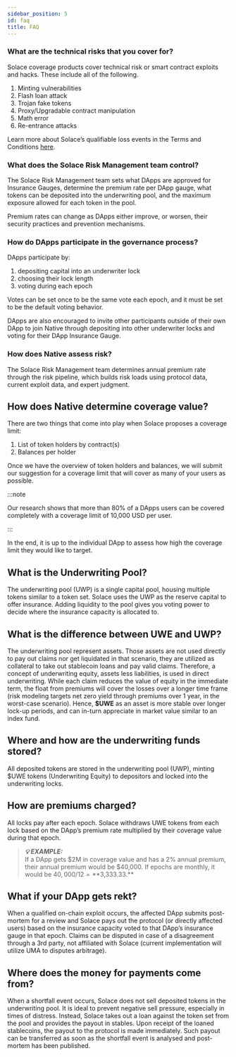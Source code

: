 ```yaml
---
sidebar_position: 5
id: faq
title: FAQ
---
```


### What are the technical risks that you cover for?

Solace coverage products cover technical risk or smart contract exploits and hacks. These include all of the following.

1. Minting vulnerabilities
2. Flash loan attack
3. Trojan fake tokens
4. Proxy/Upgradable contract manipulation
5. Math error
6. Re-entrance attacks

Learn more about Solace’s qualifiable loss events in the Terms and Conditions [here](https://www.notion.so/Solace-Native-Terms-Conditions-7432cc0981e64eabb37994e66e578d2b).


### What does the Solace Risk Management team control?

The Solace Risk Management team sets what DApps are approved for Insurance Gauges, determine the premium rate per DApp gauge, what tokens can be deposited into the underwriting pool, and the maximum exposure allowed for each token in the pool.

Premium rates can change as DApps either improve, or worsen, their security practices and prevention mechanisms.

### How do DApps participate in the governance process?

DApps participate by:

1. depositing capital into an underwriter lock
2. choosing their lock length
3. voting during each epoch

Votes can be set once to be the same vote each epoch, and it must be set to be the default voting behavior.

DApps are also encouraged to invite other participants outside of their own DApp to join Native through depositing into other underwriter locks and voting for their DApp Insurance Gauge.

### How does Native assess risk?

The Solace Risk Management team determines annual premium rate through the risk pipeline, which builds risk loads using protocol data, current exploit data, and expert judgment. 


## How does Native determine coverage value?

There are two things that come into play when Solace proposes a coverage limit:

1. List of token holders by contract(s) 
2. Balances per holder 

Once we have the overview of token holders and balances, we will submit our suggestion for a coverage limit that will cover as many of your users as possible.

:::note

Our research shows that more than 80% of a DApps users can be covered completely with a coverage limit of 10,000 USD per user. 

:::

In the end, it is up to the individual DApp to assess how high the coverage limit they would like to target.

## What is the Underwriting Pool?

The underwriting pool (UWP) is a single capital pool, housing multiple tokens similar to a token set. Solace uses the UWP as the reserve capital to offer insurance. Adding liquidity to the pool gives you voting power to decide where the insurance capacity is allocated to.

## What is the difference between UWE and UWP?
The underwriting pool represent assets. Those assets are not used directly to pay out claims nor get liquidated in that scenario, they are utilized as collateral to take out stablecoin loans and pay valid claims. Therefore, a concept of underwriting equity, assets less liabilities, is used in direct underwriting. While each claim reduces the value of equity in the immediate term, the float from premiums will cover the losses over a longer time frame (risk modeling targets net zero yield through premiums over 1 year, in the worst-case scenario). Hence, **$UWE** as an asset is more stable over longer lock-up periods, and can in-turn appreciate in market value similar to an index fund.

## Where and how are the underwriting funds stored?

All deposited tokens are stored in the underwriting pool (UWP), minting $UWE tokens (Underwriting Equity) to depositors and locked into the underwriting locks.

## How are premiums charged?

All locks pay after each epoch. Solace withdraws UWE tokens from each lock based on the DApp’s premium rate multiplied by their coverage value during that epoch.

> **_💡  EXAMPLE:_**  
If a DApp gets $2M in coverage value and has a 2% annual premium, their annual premium would be $40,000. If epochs are monthly, it would be $40,000 / 12 = **$3,333.33.**

## What if your DApp gets rekt?
 
When a qualified on-chain exploit occurs, the affected DApp submits post-mortem for a review and Solace pays out the protocol (or directly affected users) based on the insurance capacity voted to that DApp’s insurance gauge in that epoch. Claims can be disputed in case of a disagreement through a 3rd party, not affiliated with Solace (current implementation will utilize UMA to disputes arbitrage).


## Where does the money for payments come from?

When a shortfall event occurs, Solace does not sell deposited tokens in the underwriting pool. It is ideal to prevent negative sell pressure, especially in times of distress. Instead, Solace takes out a loan against the token set from the pool and provides the payout in stables. Upon receipt of the loaned stablecoins, the payout to the protocol is made immediately. Such payout can be transferred as soon as the shortfall event is analysed and post-mortem has been published.